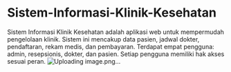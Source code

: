 # Sistem-Informasi-Klinik-Kesehatan
Sistem Informasi Klinik Kesehatan adalah aplikasi web untuk mempermudah pengelolaan klinik. Sistem ini mencakup data pasien, jadwal dokter, pendaftaran, rekam medis, dan pembayaran. Terdapat empat pengguna: admin, resepsionis, dokter, dan pasien. Setiap pengguna memiliki hak akses sesuai peran. 
![Uploading image.png…]()

